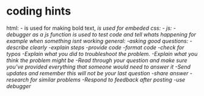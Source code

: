# coding hints

html:
    -<strong></strong> is used for making bold text, <em> is used for embeded
css:
    -
js:
    -debugger as a js function is used to test code and tell whats happening for example when something isnt working
general:
    -asking good questions:
        -describe clearly
        -explain steps
        -provide code
        -format code
        -check for typos
        -Explain what you did to troubleshoot the problem.
        -Explain what you think the problem might be
        -Read through your question and make sure you’ve provided everything that someone would need to answer it
        -Send updates and remember this will not be your last question
        -share answer
        -research for similar problems
        -Respond to feedback after posting
    -use debugger        
